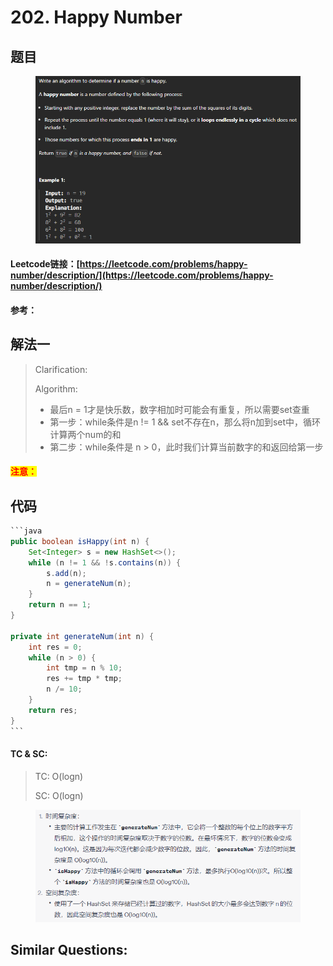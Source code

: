 # 202. Happy Number

## 题目

<figure><img src=".gitbook/assets/image (1) (1) (1) (1) (1) (1) (1).png" alt=""><figcaption></figcaption></figure>

#### Leetcode链接：[https://leetcode.com/problems/happy-number/description/](https://leetcode.com/problems/happy-number/description/)

#### 参考：

## 解法一

> Clarification:&#x20;
>
> Algorithm:&#x20;
>
> * 最后n = 1才是快乐数，数字相加时可能会有重复，所以需要set查重
> * 第一步：while条件是n != 1 && set不存在n，那么将n加到set中，循环计算两个num的和
> * 第二步：while条件是 n > 0，此时我们计算当前数字的和返回给第一步

#### <mark style="color:red;">注意：</mark>

## 代码

````java
```java
public boolean isHappy(int n) {
    Set<Integer> s = new HashSet<>();
    while (n != 1 && !s.contains(n)) {
        s.add(n);
        n = generateNum(n);
    }
    return n == 1;
}

private int generateNum(int n) {
    int res = 0;
    while (n > 0) {
        int tmp = n % 10;
        res += tmp * tmp;
        n /= 10;
    }
    return res;
}
```
````

#### TC & SC:&#x20;

> TC: O(logn)
>
> SC: O(logn)

<figure><img src=".gitbook/assets/image (2) (1) (1) (1) (1) (1).png" alt=""><figcaption></figcaption></figure>

## **Similar Questions:**&#x20;
